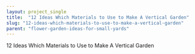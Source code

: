 ```yaml
---
layout: project_single
title:  "12 Ideas Which Materials to Use to Make A Vertical Garden"
slug: "12-ideas-which-materials-to-use-to-make-a-vertical-garden"
parent: "flower-garden-ideas-for-small-yards"
---
```

12 Ideas Which Materials to Use to Make A Vertical Garden